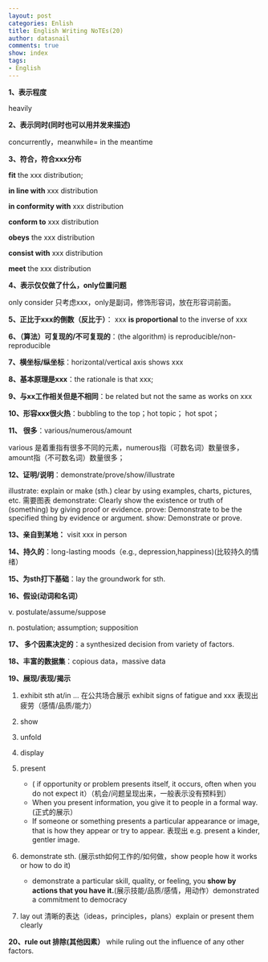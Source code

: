 ```yaml
---
layout: post
categories: Enlish
title: English Writing NoTEs(20)
author: datasnail
comments: true
show: index
tags:
- English
---
```


**1、表示程度**

heavily

**2、表示同时(同时也可以用并发来描述)**

concurrently，meanwhile= in the meantime

**3、符合，符合xxx分布** 

**fit** the xxx distribution;

**in line with** xxx distribution

**in conformity with** xxx distribution

**conform to** xxx distribution

**obeys** the xxx distribution

**consist with** xxx distribution

**meet** the xxx distribution

**4、表示仅仅做了什么，only位置问题**

only consider 只考虑xxx，only是副词，修饰形容词，放在形容词前面。

**5、正比于xxx的倒数（反比于）**： xxx **is proportional** to the inverse of xxx

**6、（算法）可复现的/不可复现的**：(the algorithm) is reproducible/non-reproducible

**7、横坐标/纵坐标**：horizontal/vertical axis shows xxx

**8、基本原理是xxx**：the rationale is that xxx;

**9、与xx工作相关但是不相同**：be related but not the same as works on xxx

**10、形容xxx很火热**：bubbling to the top；hot topic； hot spot；

**11、 很多**：various/numerous/amount

various 是着重指有很多不同的元素，numerous指（可数名词）数量很多，amount指（不可数名词）数量很多；

**12、证明/说明**：demonstrate/prove/show/illustrate

illustrate: explain or make (sth.) clear by using examples, charts, pictures, etc. 需要图表
demonstrate: Clearly show the existence or truth of (something) by giving proof or evidence.
prove: Demonstrate to be the specified thing by evidence or argument.
show: Demonstrate or prove.

**13、亲自到某地：** visit xxx in person

**14、持久的**：long-lasting moods（e.g., depression,happiness)(比较持久的情绪）

**15、为sth打下基础**：lay the groundwork for sth. 

**16、假设(动词和名词）**

v. postulate/assume/suppose

n. postulation; assumption; supposition

**17、 多个因素决定的**：a synthesized decision from variety of factors.

**18、丰富的数据集**：copious data，massive data

**19、展现/表现/揭示**

1. exhibit sth at/in ... 在公共场合展示  exhibit signs of fatigue and xxx 表现出疲劳（感情/品质/能力）

2. show

3. unfold

4. display

5. present
   - ( if opportunity or problem presents itself, it occurs, often when you do not expect it）（机会/问题呈现出来，一般表示没有预料到）
   - When you present information, you give it to people in a formal way. (正式的展示）
   - If someone or something presents a particular appearance or image, that is how they appear or try to appear. 表现出 e.g. present a kinder, gentler image.

6. demonstrate sth. (展示sth如何工作的/如何做，show people how it works or how to do it)
   - demonstrate a particular skill, quality, or feeling, you **show by actions that you have it.**(展示技能/品质/感情，用动作）demonstrated a commitment to democracy
7. lay out 清晰的表达（ideas，principles，plans）explain or present them clearly

**20、rule out 排除(其他因素）** while ruling out the influence of any other factors.